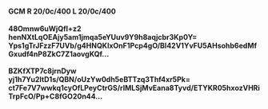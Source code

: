 #### GCM R 20/0c/400 L 20/0c/400
**48Omnw6uWjQfI+z2**<br/>**henNXtLqOEAjy5am1jmqa5eYUuv9Y9h8aqjcbr3Kp0Y=**<br/>**Yps1gTrJFzzF7UVb/g4HNQKlxOnF1Pcp4gO/Bl42V1YvFU5AHsohb6edMfGxudf4nP8ZkC7Z1aovgKQf...**<br/><br/>
**BZKfXTP7c8jrnDyw**<br/>**yj1h7Yu2ltD1s/QBN/oUzYw0dh5eBTTzq3Thf4xr5Pk=**<br/>**ct7Fe7V7wwkq1cyOfLPeyCtrGS/rlMLSjMvEana8Tyvd/ETYKR05hxozVHRiTrpFcO/Pp+C8fGO20n44...**